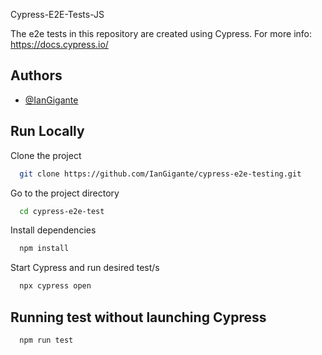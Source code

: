 
Cypress-E2E-Tests-JS

The e2e tests in this repository are created using Cypress. 
For more info: https://docs.cypress.io/


## Authors

- [@IanGigante](https://github.com/IanGigante)


## Run Locally

Clone the project

```bash
  git clone https://github.com/IanGigante/cypress-e2e-testing.git
```

Go to the project directory

```bash
  cd cypress-e2e-test
```

Install dependencies

```bash
  npm install
```

Start Cypress and run desired test/s

```bash
  npx cypress open
```


## Running test without launching Cypress
```bash
  npm run test
```